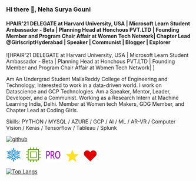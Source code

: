 ### Hi there 👋, Neha Surya Gouni
#### HPAIR'21 DELEGATE at Harvard University, USA | Microsoft Learn Student Ambassador - Beta | Planning Head at Honchous PVT.LTD | Founding Member and Program Chair Affair at Women Tech Network| Chapter Lead @GirlscriptHyderabad | Speaker | Communist | Blogger | Explorer
![HPAIR'21 DELEGATE at Harvard University, USA | Microsoft Learn Student Ambassador - Beta | Planning Head at Honchous PVT.LTD | Founding Member and Program Chair Affair at Women Tech Network| ]

Am An Undergrad Student MallaReddy College of Engineering and Technology, Interested to work in a data-driven world. I work on Datascience and GCP Technologies. Am a Speaker, Mentor, Leader, Developer, and a Communist. Working as a Research Intern at Machine Learning India, Delhi. Member at Women tech Makers, GDG Member, and Chapter Lead at Coding Girls.


Skills: PYTHON / MYSQL / AZURE / GCP / AI / ML / AR-VR / Computer Vision / Keras / Tensorflow / Tableau / Splunk




[<img src='https://cdn.jsdelivr.net/npm/simple-icons@3.0.1/icons/github.svg' alt='github' height='40'>](https://github.com/neha210)  

<a href='https://archiveprogram.github.com/'><img src='https://raw.githubusercontent.com/acervenky/animated-github-badges/master/assets/acbadge.gif' width='40' height='40'></a> <a href='https://docs.github.com/en/developers'><img src='https://raw.githubusercontent.com/acervenky/animated-github-badges/master/assets/devbadge.gif' width='40' height='40'></a> <a href='https://github.com/pricing'><img src='https://raw.githubusercontent.com/acervenky/animated-github-badges/master/assets/pro.gif' width='40' height='40'></a> <a href='https://stars.github.com/'><img src='https://raw.githubusercontent.com/acervenky/animated-github-badges/master/assets/starbadge.gif' width='35' height='35'></a> <a href='https://docs.github.com/en/github/supporting-the-open-source-community-with-github-sponsors'><img src='https://raw.githubusercontent.com/acervenky/animated-github-badges/master/assets/sponsorbadge.gif' width='35' height='35'></a> 

[![Top Langs](https://github-readme-stats.vercel.app/api/top-langs/?username=neha210)](https://github.com/anuraghazra/github-readme-stats)

 












